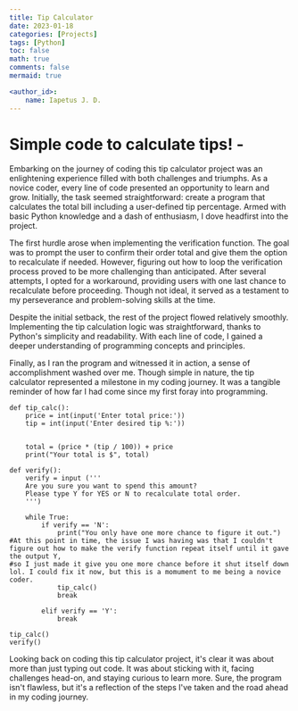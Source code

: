 ```yaml
---
title: Tip Calculator
date: 2023-01-18
categories: [Projects]
tags: [Python]
toc: false
math: true
comments: false
mermaid: true

<author_id>:
    name: Iapetus J. D.
---
```

# Simple code to calculate tips! - 

Embarking on the journey of coding this tip calculator project was an enlightening experience filled with both challenges and triumphs. As a novice coder, every line of code presented an opportunity to learn and grow. Initially, the task seemed straightforward: create a program that calculates the total bill including a user-defined tip percentage. Armed with basic Python knowledge and a dash of enthusiasm, I dove headfirst into the project.

The first hurdle arose when implementing the verification function. The goal was to prompt the user to confirm their order total and give them the option to recalculate if needed. However, figuring out how to loop the verification process proved to be more challenging than anticipated. After several attempts, I opted for a workaround, providing users with one last chance to recalculate before proceeding. Though not ideal, it served as a testament to my perseverance and problem-solving skills at the time.

Despite the initial setback, the rest of the project flowed relatively smoothly. Implementing the tip calculation logic was straightforward, thanks to Python's simplicity and readability. With each line of code, I gained a deeper understanding of programming concepts and principles.

Finally, as I ran the program and witnessed it in action, a sense of accomplishment washed over me. Though simple in nature, the tip calculator represented a milestone in my coding journey. It was a tangible reminder of how far I had come since my first foray into programming.

```
def tip_calc():
    price = int(input('Enter total price:'))
    tip = int(input('Enter desired tip %:'))


    total = (price * (tip / 100)) + price
    print("Your total is $", total)

def verify():
    verify = input ('''
    Are you sure you want to spend this amount?
    Please type Y for YES or N to recalculate total order.
    ''')

    while True:
        if verify == 'N':
            print("You only have one more chance to figure it out.")
#At this point in time, the issue I was having was that I couldn't figure out how to make the verify function repeat itself until it gave the output Y, 
#so I just made it give you one more chance before it shut itself down lol. I could fix it now, but this is a momument to me being a novice coder.
            tip_calc()
            break
        
        elif verify == 'Y':
            break         
        
tip_calc()
verify()
```
Looking back on coding this tip calculator project, it's clear it was about more than just typing out code. It was about sticking with it, facing challenges head-on, and staying curious to learn more. Sure, the program isn't flawless, but it's a reflection of the steps I've taken and the road ahead in my coding journey.

